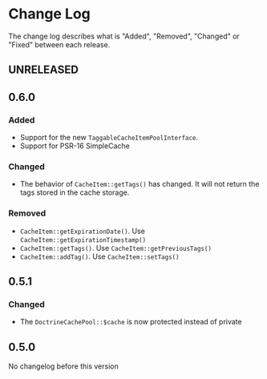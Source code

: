 # Change Log

The change log describes what is "Added", "Removed", "Changed" or "Fixed" between each release. 

## UNRELEASED

## 0.6.0

### Added

* Support for the new `TaggableCacheItemPoolInterface`. 
* Support for PSR-16 SimpleCache

### Changed

* The behavior of `CacheItem::getTags()` has changed. It will not return the tags stored in the cache storage. 

### Removed

* `CacheItem::getExpirationDate()`. Use `CacheItem::getExpirationTimestamp()`
* `CacheItem::getTags()`. Use `CacheItem::getPreviousTags()`
* `CacheItem::addTag()`. Use `CacheItem::setTags()`

## 0.5.1

### Changed

* The `DoctrineCachePool::$cache` is now protected instead of private

## 0.5.0

No changelog before this version
